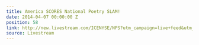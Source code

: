 ```yaml
---
title: America SCORES National Poetry SLAM!
date: 2014-04-07 00:00:00 Z
position: 58
link: http://new.livestream.com/ICENYSE/NPS?utm_campaign=live+feed&utm_medium=email&utm_source=LIVE+FEED
source: Livestream
---
```


